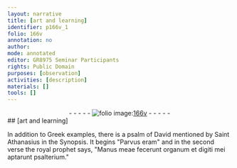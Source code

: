 ```yaml
---
layout: narrative
title: [art and learning]
identifier: p166v_1
folio: 166v
annotation: no
author:
mode: annotated
editor: GR8975 Seminar Participants
rights: Public Domain
purposes: [observation]
activities: [description]
materials: []
tools: []
---
```


 <div class="folio" align="center">- - - - - <a href="http://gallica.bnf.fr/ark:/12148/btv1b10500001g/f338.image" target="_blank"><img src="https://cu-mkp.github.io/GR8975-edition/assets/photo-icon.png" alt="folio image: " style="display:inline-block; margin-bottom:-3px;"/>166v</a> - - - - - </div> 
## [art and learning]

 
<span class="activity">In addition to <span class="name">Greek</span> examples, there is a <span class="name">psalm of David</span> mentioned by <span class="name">Saint Athanasius</span> in the <span class="name">Synopsis</span>. It begins "Parvus eram" and in the second verse the royal prophet says, "Manus meae fecerunt organum et digiti mei aptarunt psalterium."</span>
 